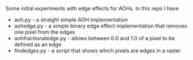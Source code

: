 Some initial experiments with edge effects for AOHs. In this repo I have

* aoh.py - a straight simple AOH implementation
* aohedge.py - a simple binary edge effect implementation that removes one pixel from the edges
* aohfractionaledge.py - allows between 0.0 and 1.0 of a pixel to be defined as an edge
* findedges.py - a script that shows which pixels are edges in a raster